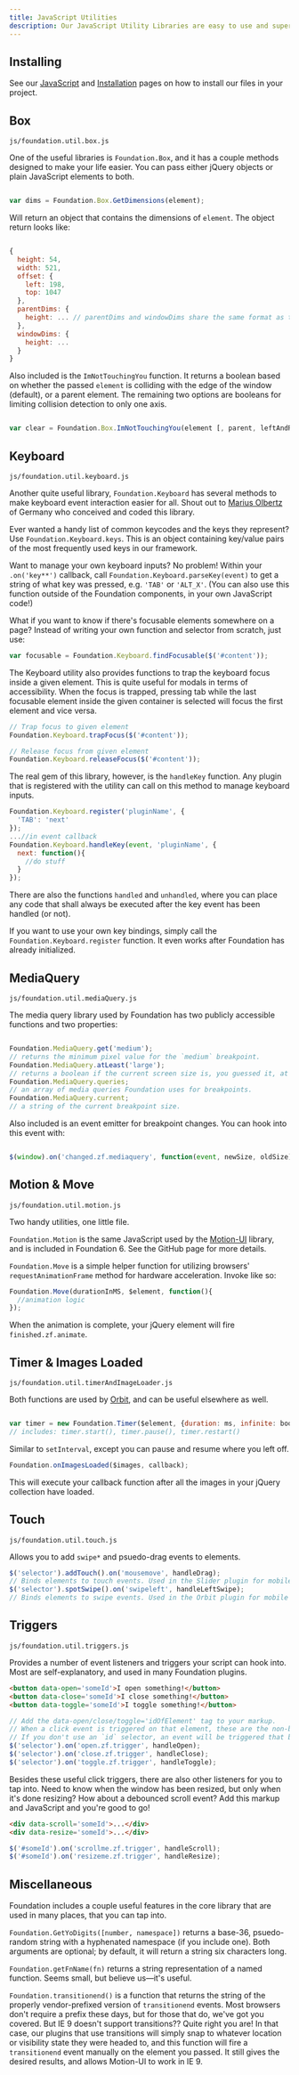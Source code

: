 ```yaml
---
title: JavaScript Utilities
description: Our JavaScript Utility Libraries are easy to use and super helpful.
---
```


## Installing

See our [JavaScript](javascript.html) and [Installation](installation.html) pages on how to install our files in your project.

## Box
`js/foundation.util.box.js`

One of the useful libraries is `Foundation.Box`, and it has a couple methods designed to make your life easier. You can pass either jQuery objects or plain JavaScript elements to both.

```js

var dims = Foundation.Box.GetDimensions(element);
```
Will return an object that contains the dimensions of `element`. The object return looks like:

```js

{
  height: 54,
  width: 521,
  offset: {
    left: 198,
    top: 1047
  },
  parentDims: {
    height: ... // parentDims and windowDims share the same format as the element dimensions.
  },
  windowDims: {
    height: ...
  }
}
```

Also included is the `ImNotTouchingYou` function. It returns a boolean based on whether the passed `element` is colliding with the edge of the window (default), or a parent element. The remaining two options are booleans for limiting collision detection to only one axis.
```js

var clear = Foundation.Box.ImNotTouchingYou(element [, parent, leftAndRightOnly, topAndBottomOnly]);
```

## Keyboard
`js/foundation.util.keyboard.js`

Another quite useful library, `Foundation.Keyboard` has several methods to make keyboard event interaction easier for all. Shout out to [Marius Olbertz](http://www.mariusolbertz.de) of Germany who conceived and coded this library.

Ever wanted a handy list of common keycodes and the keys they represent? Use `Foundation.Keyboard.keys`. This is an object containing key/value pairs of the most frequently used keys in our framework.

Want to manage your own keyboard inputs? No problem! Within your `.on('key**')` callback, call `Foundation.Keyboard.parseKey(event)` to get a string of what key was pressed, e.g. `'TAB'` or `'ALT_X'`.
(You can also use this function outside of the Foundation components, in your own JavaScript code!)

What if you want to know if there's focusable elements somewhere on a page? Instead of writing your own function and selector from scratch, just use:
```js
var focusable = Foundation.Keyboard.findFocusable($('#content'));
```

The Keyboard utility also provides functions to trap the keyboard focus inside a given element. This is quite useful for modals in terms of accessibility. When the focus is trapped, pressing tab while the last focusable element inside the given container is selected will focus the first element and vice versa.
```js
// Trap focus to given element
Foundation.Keyboard.trapFocus($('#content'));

// Release focus from given element
Foundation.Keyboard.releaseFocus($('#content'));
```


The real gem of this library, however, is the `handleKey` function. Any plugin that is registered with the utility can call on this method to manage keyboard inputs.
```js
Foundation.Keyboard.register('pluginName', {
  'TAB': 'next'
});
...//in event callback
Foundation.Keyboard.handleKey(event, 'pluginName', {
  next: function(){
    //do stuff
  }
});
```
There are also the functions `handled` and `unhandled`, where you can place any code that shall always be executed after the key event has been handled (or not).

If you want to use your own key bindings, simply call the `Foundation.Keyboard.register` function. It even works after Foundation has already initialized.

## MediaQuery
`js/foundation.util.mediaQuery.js`

The media query library used by Foundation has two publicly accessible functions and two properties:
```js

Foundation.MediaQuery.get('medium');
// returns the minimum pixel value for the `medium` breakpoint.
Foundation.MediaQuery.atLeast('large');
// returns a boolean if the current screen size is, you guessed it, at least `large`.
Foundation.MediaQuery.queries;
// an array of media queries Foundation uses for breakpoints.
Foundation.MediaQuery.current;
// a string of the current breakpoint size.
```

Also included is an event emitter for breakpoint changes. You can hook into this event with:
```js

$(window).on('changed.zf.mediaquery', function(event, newSize, oldSize){});
```

## Motion & Move
`js/foundation.util.motion.js`

Two handy utilities, one little file.

`Foundation.Motion` is the same JavaScript used by the [Motion-UI](https://github.com/zurb/motion-ui/) library, and is included in Foundation 6. See the GitHub page for more details.

`Foundation.Move` is a simple helper function for utilizing browsers' `requestAnimationFrame` method for hardware acceleration. Invoke like so:
```js
Foundation.Move(durationInMS, $element, function(){
  //animation logic
});
```
When the animation is complete, your jQuery element will fire `finished.zf.animate`.

## Timer & Images Loaded
`js/foundation.util.timerAndImageLoader.js`

Both functions are used by [Orbit](orbit.html), and can be useful elsewhere as well.
```js

var timer = new Foundation.Timer($element, {duration: ms, infinite: bool}, callback);
// includes: timer.start(), timer.pause(), timer.restart()
```
Similar to `setInterval`, except you can pause and resume where you left off.

```js
Foundation.onImagesLoaded($images, callback);
```
This will execute your callback function after all the images in your jQuery collection have loaded.

## Touch
`js/foundation.util.touch.js`

Allows you to add `swipe*` and psuedo-drag events to elements.

```js
$('selector').addTouch().on('mousemove', handleDrag);
// Binds elements to touch events. Used in the Slider plugin for mobile devices.
$('selector').spotSwipe().on('swipeleft', handleLeftSwipe);
// Binds elements to swipe events. Used in the Orbit plugin for mobile devices.
```

## Triggers
`js/foundation.util.triggers.js`

Provides a number of event listeners and triggers your script can hook into. Most are self-explanatory, and used in many Foundation plugins.
```html
<button data-open='someId'>I open something!</button>
<button data-close='someId'>I close something!</button>
<button data-toggle='someId'>I toggle something!</button>
```
```js
// Add the data-open/close/toggle='idOfElement' tag to your markup.
// When a click event is triggered on that element, these are the non-bubbling events directed at your element.
// If you don't use an `id` selector, an event will be triggered that bubbles up to window.
$('selector').on('open.zf.trigger', handleOpen);
$('selector').on('close.zf.trigger', handleClose);
$('selector').on('toggle.zf.trigger', handleToggle);
```
Besides these useful click triggers, there are also other listeners for you to tap into. Need to know when the window has been resized, but only when it's done resizing? How about a debounced scroll event? Add this markup and JavaScript and you're good to go!

```html
<div data-scroll='someId'>...</div>
<div data-resize='someId'>...</div>
```
```js
$('#someId').on('scrollme.zf.trigger', handleScroll);
$('#someId').on('resizeme.zf.trigger', handleResize);
```

## Miscellaneous

Foundation includes a couple useful features in the core library that are used in many places, that you can tap into.

`Foundation.GetYoDigits([number, namespace])` returns a base-36, psuedo-random string with a hyphenated namespace (if you include one). Both arguments are optional; by default, it will return a string six characters long.

`Foundation.getFnName(fn)` returns a string representation of a named function. Seems small, but believe us—it's useful.

`Foundation.transitionend()` is a function<span data-tooltip title="Goodbye ZURB, I'll miss you"> </span> that returns the string of the properly vendor-prefixed version of `transitionend` events. Most browsers don't require a prefix these days, but for those that do, we've got you covered. But IE 9 doesn't support transitions?? Quite right you are! In that case, our plugins that use transitions will simply snap to whatever location or visibility state they were headed to, and this function will fire a `transitionend` event manually on the element you passed. It still gives the desired results, and allows Motion-UI to work in IE 9.
